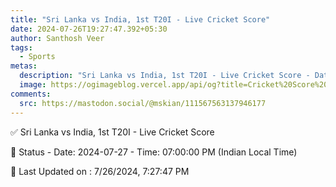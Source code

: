 ```yaml
---
title: "Sri Lanka vs India, 1st T20I - Live Cricket Score"
date: 2024-07-26T19:27:47.392+05:30
author: Santhosh Veer
tags:
  - Sports
metas:
  description: "Sri Lanka vs India, 1st T20I - Live Cricket Score - Date: 2024-07-27 - Time: 07:00:00 PM (Indian Local Time)"
  image: https://ogimageblog.vercel.app/api/og?title=Cricket%20Score%20%F0%9F%8F%8F
comments:
  src: https://mastodon.social/@mskian/111567563137946177
---
```


✅ Sri Lanka vs India, 1st T20I - Live Cricket Score

📑 Status - Date: 2024-07-27 - Time: 07:00:00 PM (Indian Local Time)

<!--more-->

📝 Last Updated on : 7/26/2024, 7:27:47 PM
